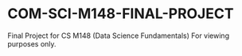 # COM-SCI-M148-FINAL-PROJECT
Final Project for CS M148 (Data Science Fundamentals)
For viewing purposes only.
